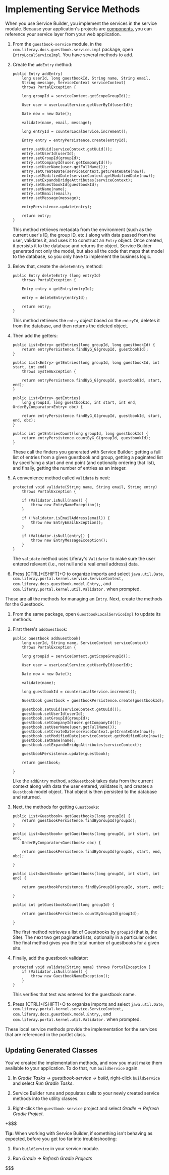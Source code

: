 # Implementing Service Methods

When you use Service Builder, you implement the services in the service module.
Because your application's projects are 
[components](https://dev.liferay.com/develop/tutorials/-/knowledge_base/7-0/fundamentals#components),
you can reference your service layer from your web application. 

1.  From the `guestbook-service` module, in the 
    `com.liferay.docs.guestbook.service.impl` package, open 
    `EntryLocalServiceImpl`. You have several methods to add.

2.  Create the `addEntry` method:

        public Entry addEntry(
            long userId, long guestbookId, String name, String email,
            String message, ServiceContext serviceContext)
            throws PortalException {

            long groupId = serviceContext.getScopeGroupId();

            User user = userLocalService.getUserById(userId);

            Date now = new Date();

            validate(name, email, message);

            long entryId = counterLocalService.increment();

            Entry entry = entryPersistence.create(entryId);

            entry.setUuid(serviceContext.getUuid());
            entry.setUserId(userId);
            entry.setGroupId(groupId);
            entry.setCompanyId(user.getCompanyId());
            entry.setUserName(user.getFullName());
            entry.setCreateDate(serviceContext.getCreateDate(now));
            entry.setModifiedDate(serviceContext.getModifiedDate(now));
            entry.setExpandoBridgeAttributes(serviceContext);
            entry.setGuestbookId(guestbookId);
            entry.setName(name);
            entry.setEmail(email);
            entry.setMessage(message);

            entryPersistence.update(entry);

            return entry;
        }
	
    This method retrieves metadata from the environment (such as the current
    user's ID, the group ID, etc.) along with data passed from the user,
    validates it, and uses it to construct an `Entry` object. Once created, it
    persists it to the database and returns the object. Service Builder
    generated not only the model, but also all the code that maps that model to
    the database, so you only have to implement the business logic. 
	
3.  Below that, create the `deleteEntry` method:

        public Entry deleteEntry (long entryId)
            throws PortalException {

            Entry entry = getEntry(entryId);

            entry = deleteEntry(entryId);

            return entry;
        }
	
    This method retrieves the `entry` object based on the `entryId`, deletes it
    from the database, and then returns the deleted object.
	
4.  Then add the getters:

        public List<Entry> getEntries(long groupId, long guestbookId) {
            return entryPersistence.findByG_G(groupId, guestbookId);
        }

        public List<Entry> getEntries(long groupId, long guestbookId, int start, int end)
            throws SystemException {

            return entryPersistence.findByG_G(groupId, guestbookId, start, end);
        }

        public List<Entry> getEntries(
            long groupId, long guestbookId, int start, int end, OrderByComparator<Entry> obc) {

            return entryPersistence.findByG_G(groupId, guestbookId, start, end, obc);
        }

        public int getEntriesCount(long groupId, long guestbookId) {
            return entryPersistence.countByG_G(groupId, guestbookId);
        }
	
    These call the finders you generated with Service Builder: getting a full
    list of entries from a given guestbook and group, getting a paginated list
    by specifying a start and end point (and optionally ordering that list), and
    finally, getting the number of entries as an integer.
	
5.  A convenience method called `validate` is next:
	
        protected void validate(String name, String email, String entry)
            throws PortalException {

            if (Validator.isNull(name)) {
                throw new EntryNameException();
            }

            if (!Validator.isEmailAddress(email)) {
                throw new EntryEmailException();
            }

            if (Validator.isNull(entry)) {
                throw new EntryMessageException();
            }
        }
	
    The `validate` method uses Liferay's `Validator` to make sure the user
    entered relevant (i.e., not null and a real email address) data. 
	
6.  Press [CTRL]+[SHIFT]+O to organize imports and select `java.util.Date`,
    `com.liferay.portal.kernel.service.ServiceContext,`
    `com.liferay.docs.guestbook.model.Entry,`, and 
    `com.liferay.portal.kernel.util.Validator.` when prompted.

Those are all the methods for managing an `Entry`. Next, create the methods for
the Guestbook.

1.  From the same package, open `GuestbookLocalServiceImpl` to update its methods.

2.  First there's `addGuestbook`:

        public Guestbook addGuestbook(
            long userId, String name, ServiceContext serviceContext)
            throws PortalException {

            long groupId = serviceContext.getScopeGroupId();

            User user = userLocalService.getUserById(userId);

            Date now = new Date();

            validate(name);

            long guestbookId = counterLocalService.increment();

            Guestbook guestbook = guestbookPersistence.create(guestbookId);

            guestbook.setUuid(serviceContext.getUuid());
            guestbook.setUserId(userId);
            guestbook.setGroupId(groupId);
            guestbook.setCompanyId(user.getCompanyId());
            guestbook.setUserName(user.getFullName());
            guestbook.setCreateDate(serviceContext.getCreateDate(now));
            guestbook.setModifiedDate(serviceContext.getModifiedDate(now));
            guestbook.setName(name);
            guestbook.setExpandoBridgeAttributes(serviceContext);

            guestbookPersistence.update(guestbook);

            return guestbook;

        }
 
    Like the `addEntry` method, `addGuestbook` takes data from the current
    context along with data the user entered, validates it, and creates a
    `Guestbook` model object. That object is then persisted to the database and
    returned. 

3.  Next, the methods for getting `Guestbook`s:

        public List<Guestbook> getGuestbooks(long groupId) {
            return guestbookPersistence.findByGroupId(groupId);
        }

        public List<Guestbook> getGuestbooks(long groupId, int start, int end, 
            OrderByComparator<Guestbook> obc) {

            return guestbookPersistence.findByGroupId(groupId, start, end, obc);

        }
                
        public List<Guestbook> getGuestbooks(long groupId, int start, int end) {
        
            return guestbookPersistence.findByGroupId(groupId, start, end);
        
        }
                
        public int getGuestbooksCount(long groupId) {

            return guestbookPersistence.countByGroupId(groupId);

        }

    The first method retrieves a list of Guestbooks by `groupId` (that is, the
    Site). The next two get paginated lists, optionally in a particular order.
    The final method gives you the total number of guestbooks for a given site.

4.  Finally, add the guestbook validator:

        protected void validate(String name) throws PortalException {
            if (Validator.isNull(name)) {
                throw new GuestbookNameException();
            }
        }
	
    This verifies that text was entered for the guestbook name.
	
5.  Press [CTRL]+[SHIFT]+O to organize imports and select `java.util.Date`, 
    `com.liferay.portal.kernel.service.ServiceContext,`
	`com.liferay.docs.guestbook.model.Entry,`, and 
	`com.liferay.portal.kernel.util.Validator.` when prompted.

These local service methods provide the implementation for the services that 
are referenced in the portlet class. 

## Updating Generated Classes
 
You've created the implementation methods, and now you must make them available
to your application. To do that, run `buildService` again.

1.  In *Gradle Tasks* &rarr; *guestbook-service* &rarr; *build*, right-click
   `buildService` and select *Run Gradle Tasks*. 

2.  Service Builder runs and populates calls to your newly created service
    methods into the utility classes. 

3.  Right-click the `guestbook-service` project and select *Gradle* &rarr;
    *Refresh Gradle Project*. 

+$$$

**Tip:** When working with Service Builder, if something isn't behaving as
expected, before you get too far into troubleshooting:


1.  Run `buildService` in your service module.

2.  Run *Gradle* &rarr; *Refresh Gradle Projects*

$$$

